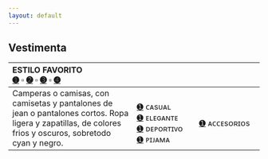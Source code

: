 ```yaml
---
layout: default
---
```

## Vestimenta

| ESTILO FAVORITO<br>[➊](https://sta.sh/019ozwzv552l) ▫ [➋](https://sta.sh/02d9j7z0mklm) ▫ [➌](https://sta.sh/0bepguvsi4h) ▫ [➍](https://sta.sh/01vok7va9z0o)| | |
|:-------------|:------------------|:------|
|Camperas o camisas, con camisetas y pantalones de jean o pantalones cortos. Ropa ligera y zapatillas, de colores frios y oscuros, sobretodo cyan y negro.|&nbsp;&nbsp;&nbsp;&nbsp;&nbsp;&nbsp;&nbsp;&nbsp;&nbsp;&nbsp;&nbsp;&nbsp;&nbsp;&nbsp;&nbsp;&nbsp;&nbsp;&nbsp;&nbsp;&nbsp;&nbsp;&nbsp;&nbsp; [➊](https://sta.sh/2r6twy9bqlg?edit=1) ᴄᴀsᴜᴀʟ  <br> [➊](https://sta.sh/21hpjl2ob4h?edit=1) ᴇʟᴇɢᴀɴᴛᴇ  <br>[➊](https://sta.sh/2og4tvhslf1?edit=1) ᴅᴇᴘᴏʀᴛɪᴠᴏ <br>[➊](https://sta.sh/013sgksz8s3s) ᴘɪᴊᴀᴍᴀ  |&nbsp;&nbsp;&nbsp;&nbsp;&nbsp;&nbsp;&nbsp;&nbsp;&nbsp;&nbsp;&nbsp;&nbsp;&nbsp;&nbsp;&nbsp;&nbsp;&nbsp;&nbsp;&nbsp;&nbsp;&nbsp;&nbsp;&nbsp; [➊](https://sta.sh/218qxq7obvyo?edit=1) ᴀᴄᴄᴇsᴏʀɪᴏs <br>  |





